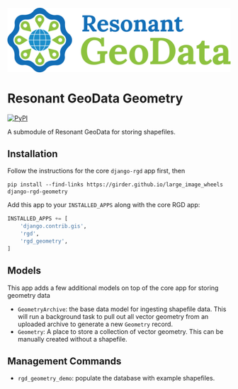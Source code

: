 [![logo](https://raw.githubusercontent.com/ResonantGeoData/ResonantGeoData/main/logos/RGD_Logo.png)](https://github.com/ResonantGeoData/ResonantGeoData/)

# Resonant GeoData Geometry

[![PyPI](https://img.shields.io/pypi/v/django-rgd-geometry.svg?logo=python&logoColor=white)](https://pypi.org/project/django-rgd-geometry/)

A submodule of Resonant GeoData for storing shapefiles.


## Installation

Follow the instructions for the core `django-rgd` app first, then

```
pip install --find-links https://girder.github.io/large_image_wheels django-rgd-geometry
```

Add this app to your `INSTALLED_APPS` along with the core RGD app:

```py
INSTALLED_APPS += [
    'django.contrib.gis',
    'rgd',
    'rgd_geometry',
]
```


## Models

This app adds a few additional models on top of the core app for storing geometry data

- `GeometryArchive`: the base data model for ingesting shapefile data. This will run a background task to pull out all vector geometry from an uploaded archive to generate a new `Geometry` record.
- `Geometry`: A place to store a collection of vector geometry. This can be manually created without a shapefile.


## Management Commands

- `rgd_geometry_demo`: populate the database with example shapefiles.
